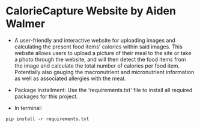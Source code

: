 # CalorieCapture Website by Aiden Walmer
* A user-friendly and interactive website for uploading images and calculating the present food items' calories within said images. 
This website allows users to upload a picture of their meal to the site or take a photo through the website, and will then detect the food items from the image and calculate the total number of calories per food item. Potentially also gauging the macronutrient and micronutrient information as well as associated allergies with the meal.

* Package Installment: Use the 'requirements.txt' file to install all required packages for this project.

* In terminal:
```
pip install -r requirements.txt
```
